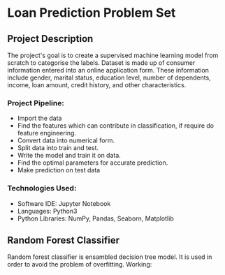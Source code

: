 # Loan Prediction Problem Set

## Project Description
The project's goal is to create a supervised machine learning model from scratch to categorise the labels. 
Dataset is made up of consumer information entered into an online application form. These information include gender, marital status, education level, number of dependents, income, loan amount, credit history, and other characteristics.

### Project Pipeline: 
* Import the data
* Find the features which can contribute in classification, if require do feature engineering.
* Convert data into numerical form.
* Split data into train and test.
* Write the model and train it on data.
* Find the optimal parameters for accurate prediction.
* Make prediction on test data

### Technologies Used:
* Software IDE: Jupyter Notebook
* Languages: Python3
* Python Libraries: NumPy, Pandas, Seaborn, Matplotlib

## Random Forest Classifier
Random forest classifier is ensambled decision tree model. It is used in order to avoid the problem of overfitting.
Working: 
